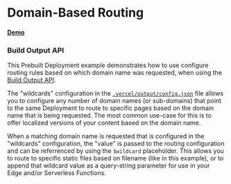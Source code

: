 # Domain-Based Routing

#### [Demo](https://build-output-api-wildcard.vercel.sh)

### Build Output API

This Prebuilt Deployment example demonstrates how to use configure routing rules based on which domain name
was requested, when using the
[Build Output API](https://vercel.com/docs/build-output-api/v3#build-output-configuration/wildcard).

The "wildcards" configuration in the [`.vercel/output/config.json`](./.vercel/output/config.json) file allows you to configure
any number of domain names (or sub-domains) that point to the same Deployment to route to specific pages based on the domain
name that is being requested. The most common use-case for this is to offer localized versions of your content based on the domain name.

When a matching domain name is requested that is configured in the "wildcards" configuration, the "value" is passed to the
routing configuration and can be referrenced by using the `$wildcard` placeholder. This allows you to route to specific
static files based on filename (like in this example), or to append that wildcard value as a query-string parameter for use
in your Edge and/or Serverless Functions.
